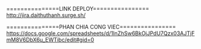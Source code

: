 ===============LINK DEPLOY================
http://jira.daithuthanh.surge.sh/

===============PHAN CHIA CONG VIEC================
https://docs.google.com/spreadsheets/d/1InZhSw6BkOjJPdU7Qzx03AJTjFmM8V6DbX6u_EWTibc/edit#gid=0
